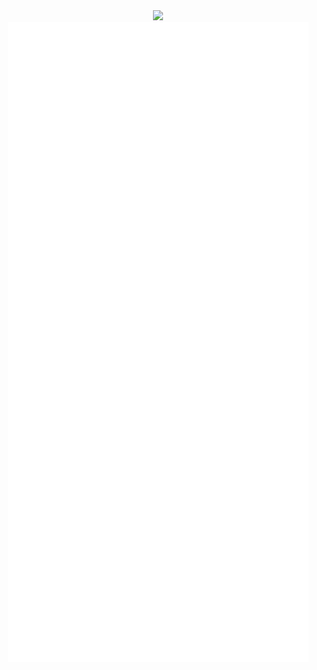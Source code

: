 <div align="center">
  <img src="https://svg-banners.vercel.app/api?type=typeWriter&text1=Reign%20Larraquel%20💻&width=500&height=250" />
</div>

<div align="center">
  <img src="https://github.com/ReignLarraquel/ReignLarraquel/blob/main/github-metrics.svg" />
</div>
